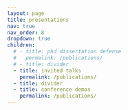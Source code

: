 ```yaml
---
layout: page
title: presentations
nav: true
nav_order: 8
dropdown: true
children:
  # - title: phd dissertation defense
  #   permalink: /publications/
  # - title: divider
  - title: invited talks
    permalink: /publications/
  - title: divider
  - title: conference demos
    permalink: /publications/
---
```

